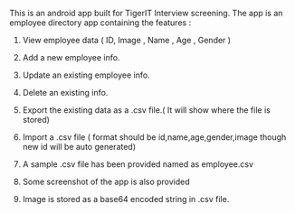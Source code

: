 
This is an android app built for TigerIT Interview screening. The app is an employee directory app containing the features :

1. View employee data ( ID, Image , Name , Age , Gender )
2. Add a  new employee info.
3. Update an existing employee info.
4. Delete an existing info.
5. Export the existing data as a .csv file.( It will show where the file is stored)
6. Import a .csv file ( format should be id,name,age,gender,image  though new id will be auto generated) 


7.  A sample .csv file has been provided named as employee.csv
8.  Some screenshot of the app is also provided
9.  Image is stored as a base64 encoded string in .csv file.

